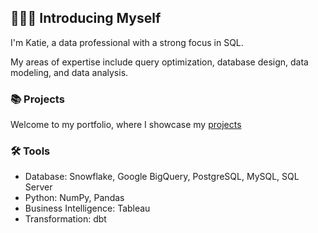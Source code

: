 ## 🙋🏻‍♀️ Introducing Myself

I'm Katie, a data professional with a strong focus in SQL. 

My areas of expertise include query optimization, database design, data modeling, and data analysis.

### 📚 Projects

Welcome to my portfolio, where I showcase my [projects](https://github.com/katiehuangx/Portfolio-Guide/blob/main/README.md)

### 🛠️ Tools

- Database: Snowflake, Google BigQuery, PostgreSQL, MySQL, SQL Server
- Python: NumPy, Pandas
- Business Intelligence: Tableau
- Transformation: dbt
